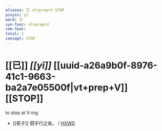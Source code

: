 ```yaml
---
aliases: 已 vt+prep+V STOP
pinyin: yǐ
word: 已
syn-func: vt+prep+V
sem-feat: 
total: 1
concept: STOP 
---
```

# [[已]] *[[yǐ]]*  [[uuid-a26a9b0f-8976-41c1-9663-ba2a7e05500f|vt+prep+V]] [[STOP]]
to stop at V-ing
 - [[荀子]] **已**乎行之矣。
                     / [HXWD](https://hxwd.org/textview.html?location=KR3a0002_tls_008-15a.16)